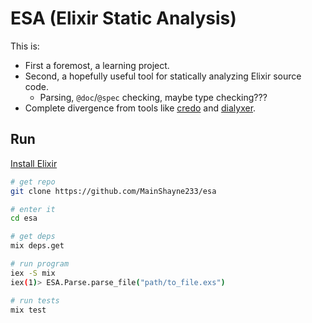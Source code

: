 # ESA (Elixir Static Analysis)

This is:

- First a foremost, a learning project.
- Second, a hopefully useful tool for statically analyzing Elixir source code.
  - Parsing, `@doc`/`@spec` checking, maybe type checking???
- Complete divergence from tools like [credo](https://github.com/rrrene/credo) and [dialyxer](https://github.com/jeremyjh/dialyxir).

## Run

[Install Elixir](https://elixir-lang.org/install.html)

```bash
# get repo
git clone https://github.com/MainShayne233/esa

# enter it
cd esa

# get deps
mix deps.get

# run program
iex -S mix
iex(1)> ESA.Parse.parse_file("path/to_file.exs")

# run tests
mix test
```
